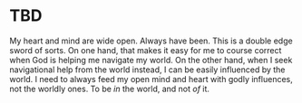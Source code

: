 # TBD

My heart and mind are wide open. Always have been. This is a double edge sword of sorts. On one hand, that makes it easy for me to course correct when God is helping me navigate my world. On the other hand, when I seek navigational help from the world instead, I can be easily influenced by the world. I need to always feed my open mind and heart with godly influences, not the worldly ones. To be *in* the world, and not *of* it.

